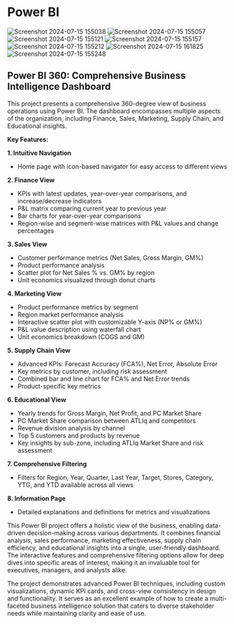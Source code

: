 # Power BI
![Screenshot 2024-07-15 155038](https://github.com/user-attachments/assets/4a4dc64b-1bc1-48e7-b2ad-56676f3877ae)
![Screenshot 2024-07-15 155057](https://github.com/user-attachments/assets/47674a1f-b7ab-47ea-9bfc-b858bf003a69)
![Screenshot 2024-07-15 155121](https://github.com/user-attachments/assets/37167072-cc3e-41a2-9138-ad7700203538)
![Screenshot 2024-07-15 155157](https://github.com/user-attachments/assets/67ebc937-5441-4882-95a8-8f9db72e1146)
![Screenshot 2024-07-15 155212](https://github.com/user-attachments/assets/ac2db02f-126b-4e51-9230-3226c48b6832)
![Screenshot 2024-07-15 161825](https://github.com/user-attachments/assets/45e95286-ac99-45a0-b9bd-373c5cef0b16)
![Screenshot 2024-07-15 155248](https://github.com/user-attachments/assets/606ce783-b405-4f28-91b3-4f78a4e92f4d)

## Power BI 360: Comprehensive Business Intelligence Dashboard

This project presents a comprehensive 360-degree view of business operations using Power BI. The dashboard encompasses multiple aspects of the organization, including Finance, Sales, Marketing, Supply Chain, and Educational insights.

**Key Features:**

**1. Intuitive Navigation**
- Home page with icon-based navigator for easy access to different views

**2. Finance View**
- KPIs with latest updates, year-over-year comparisons, and increase/decrease indicators
- P&L matrix comparing current year to previous year
- Bar charts for year-over-year comparisons
- Region-wise and segment-wise matrices with P&L values and change percentages

**3. Sales View**
- Customer performance metrics (Net Sales, Gross Margin, GM%)
- Product performance analysis
- Scatter plot for Net Sales % vs. GM% by region
- Unit economics visualized through donut charts

**4. Marketing View**
- Product performance metrics by segment
- Region market performance analysis
- Interactive scatter plot with customizable Y-axis (NP% or GM%)
- P&L value description using waterfall chart
- Unit economics breakdown (COGS and GM)

**5. Supply Chain View**
- Advanced KPIs: Forecast Accuracy (FCA%), Net Error, Absolute Error
- Key metrics by customer, including risk assessment
- Combined bar and line chart for FCA% and Net Error trends
- Product-specific key metrics

**6. Educational View**
- Yearly trends for Gross Margin, Net Profit, and PC Market Share
- PC Market Share comparison between ATLIq and competitors
- Revenue division analysis by channel
- Top 5 customers and products by revenue
- Key insights by sub-zone, including ATLIq Market Share and risk assessment

**7. Comprehensive Filtering**
- Filters for Region, Year, Quarter, Last Year, Target, Stores, Category, YTG, and YTD available across all views

**8. Information Page**
- Detailed explanations and definitions for metrics and visualizations

This Power BI project offers a holistic view of the business, enabling data-driven decision-making across various departments. It combines financial analysis, sales performance, marketing effectiveness, supply chain efficiency, and educational insights into a single, user-friendly dashboard. The interactive features and comprehensive filtering options allow for deep dives into specific areas of interest, making it an invaluable tool for executives, managers, and analysts alike.

The project demonstrates advanced Power BI techniques, including custom visualizations, dynamic KPI cards, and cross-view consistency in design and functionality. It serves as an excellent example of how to create a multi-faceted business intelligence solution that caters to diverse stakeholder needs while maintaining clarity and ease of use.

